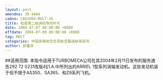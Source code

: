 ```yaml
---
layout: post
amendno: 39-4484
cadno: CAD2004-MULT-26
title: 检查第二级涡轮导向叶片
date: 2004-07-07 00:00:00 +0800
effdate: 2004-07-09 00:00:00 +0800
tag: MULT
categories: 中国民用航空总局航空器适航审定司
author: 郭雁泽
---
```


##适用范围:
本指令适用于TURBOMECA公司在其2004年2月11日发布的服务通告292 72 0231改版4§1.A.中所列出的ARRIEL 1型系列涡轴发动机。这些发动机装于但不限于AS350、SA365、和Z9系列飞机。

